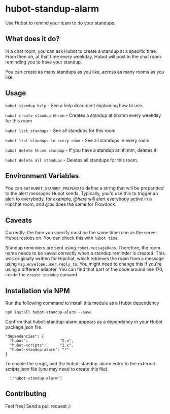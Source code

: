 hubot-standup-alarm
===================

Use Hubot to remind your team to do your standups.

## What does it do?

In a chat room, you can ask Hubot to create a standup at a specific time. From then on, at that time every weekday, Hubot will post in the chat room reminding you to have your standup.

You can create as many standups as you like, across as many rooms as you like.

## Usage

`hubot standup help` - See a help document explaining how to use.

`hubot create standup hh:mm` - Creates a standup at hh:mm every weekday for this room

`hubot list standups` - See all standups for this room

`hubot list standups in every room` - See all standups in every room

`hubot delete hh:mm standup` - If you have a standup at hh:mm, deletes it

`hubot delete all standups` - Deletes all standups for this room.

## Environment Variables

You can set ```HUBOT_STANDUP_PREPEND``` to define a string that will be prepended to the alert messages Hubot sends. Typically, you'd use this to trigger an alert to everybody, for example, *@here* will alert everybody active in a Hipchat room, and *@all* does the same for Flowdock.

## Caveats

Currently, the time you specify must be the same timezone as the server Hubot resides on. You can check this with `hubot time`.

Standup reminders are sent using `robot.messageRoom`. Therefore, the room name needs to be saved correctly when a standup reminder is created. This was originally written for Hipchat, which retrieves the room from a message using `msg.envelope.user.reply_to`. You might need to change this if you're using a different adapter. You can find that part of the code around line 170, inside the `create standup` comand.

## Installation via NPM

Run the following command to install this module as a Hubot dependency

```
npm install hubot-standup-alarm --save
```

Confirm that hubot-standup-alarm appears as a dependency in your Hubot package.json file.

```
"dependencies": {
  "hubot":              "2.x",
  "hubot-scripts":      "2.x",
  "hubot-standup-alarm": "*"
}
```

To enable the script, add the hubot-standup-alarm entry to the external-scripts.json file (you may need to create this file).

```
  ["hubot-standup-alarm"]
```

## Contributing

Feel free! Send a pull request :)
